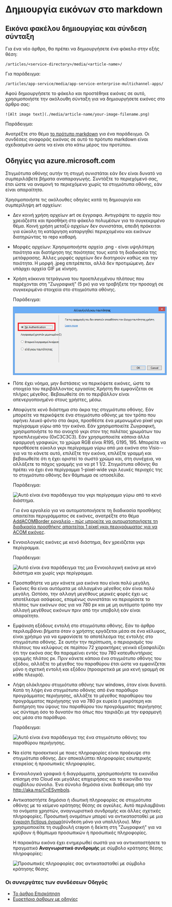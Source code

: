 <properties
    pageTitle="Δημιουργία εικόνων σε markdown"
    description="Εξηγεί τον τρόπο για να δημιουργήσετε εικόνες σε markdown σύμφωνα με τις οδηγίες για το Azure αποθετήρια."
    services=""
    solutions=""
    documentationCenter=""
    authors="kenhoff"
    manager="ilanas"
    editor="tysonn"/>

<tags
    ms.service="contributor-guide"
    ms.devlang=""
    ms.topic="article"
    ms.tgt_pltfrm=""
    ms.workload=""
    ms.date="06/25/2015"
    ms.author="kenhoff" />

# <a name="create-images-in-markdown"></a>Δημιουργία εικόνων στο markdown

## <a name="image-folder-creation-and-link-syntax"></a>Εικόνα φακέλου δημιουργίας και σύνδεση σύνταξη

Για ένα νέο άρθρο, θα πρέπει να δημιουργήσετε ένα φάκελο στην εξής θέση:

    /articles/<service-directory>/media/<article-name>/

Για παράδειγμα:

    /articles/app-service/media/app-service-enterprise-multichannel-apps/

Αφού δημιουργήσετε το φάκελο και προστέθηκε εικόνες σε αυτό, χρησιμοποιήστε την ακόλουθη σύνταξη για να δημιουργήσετε εικόνες στο άρθρο σας:

```
![Alt image text](./media/article-name/your-image-filename.png)
```
Παράδειγμα:

Ανατρέξτε στο θέμα [το πρότυπο markdown](../markdown%20templates/markdown-template-for-new-articles.md) για ένα παράδειγμα.  Οι συνδέσεις αναφοράς εικόνας σε αυτό το πρότυπο markdown είναι σχεδιασμένα ώστε να είναι στο κάτω μέρος του προτύπου.

## <a name="guidelines-specific-to-azuremicrosoftcom"></a>Οδηγίες για azure.microsoft.com

Στιγμιότυπα οθόνης αυτήν τη στιγμή συνιστάται εάν δεν είναι δυνατό να συμπεριλάβετε βήματα αναπαραγωγής. Συντάξτε το περιεχόμενό σας, έτσι ώστε να αναμονή το περιεχόμενο χωρίς τα στιγμιότυπα οθόνης, εάν είναι απαραίτητο.

Χρησιμοποιήστε τις ακόλουθες οδηγίες κατά τη δημιουργία και συμπερίληψη art αρχείων:
- Δεν κοινή χρήση αρχείων art σε έγγραφα. Αντιγράψτε το αρχείο που χρειάζεστε και προσθήκη στο φάκελο πολυμέσων για το συγκεκριμένο θέμα. Κοινή χρήση μεταξύ αρχείων δεν συνιστάται, επειδή πρόκειται για εύκολη τη κατάργηση καταργηθεί περιεχομένου και εικόνων διατηρώντας το repo καθαρή.

- Μορφές αρχείων: Χρησιμοποιήστε αρχεία .png - είναι υψηλότερη ποιότητα και διατήρηση της ποιότητας τους κατά τη διαδικασία της μετάφρασης. Άλλες μορφές αρχείων δεν διατηρούν καθώς και την ποιότητα. Η μορφή .jpeg επιτρέπεται, αλλά δεν προτιμώμενη.  Δεν υπάρχει αρχεία GIF με κίνηση.

- Χρήση κόκκινα τετράγωνα του προεπιλεγμένου πλάτους που παρέχονται στη "Ζωγραφική" (5 px) για να τραβήξετε την προσοχή σε συγκεκριμένο στοιχεία στο στιγμιότυπα οθόνης.  

    Παράδειγμα:

    ![Αυτό είναι ένα παράδειγμα της ένα κόκκινο τετράγωνο χρησιμοποιείται ως μια επεξήγηση.](./media/create-images-markdown/gs13noauth.png)

- Πότε έχει νόημα, μην διστάσεις να περικόψετε εικόνες, ώστε τα στοιχεία του περιβάλλοντος εργασίας Χρήστη θα εμφανίζεται σε πλήρες μέγεθος. Βεβαιωθείτε ότι το περιβάλλον είναι απενεργοποιημένο στους χρήστες, μέσω.

- Αποφύγετε κενό διάστημα στο άκρα της στιγμιότυπα οθόνης. Εάν μπορείτε να περικόψετε ένα στιγμιότυπο οθόνης με τον τρόπο που αφήνει λευκό φόντο στα άκρα, προσθέστε ένα μεμονωμένο pixel γκρι περίγραμμα γύρω από την εικόνα.  Εάν χρησιμοποιείτε Ζωγραφική, χρησιμοποιήστε το πιο ανοιχτό γκρι στον της παλέτας χρωμάτων του προεπιλεγμένου (0xC3C3C3). Εάν χρησιμοποιείτε κάποια άλλα εφαρμογή γραφικών, το χρώμα RGB είναι R195, G195, 195. Μπορείτε να προσθέσετε εύκολα γκρι περίγραμμα γύρω από μια εικόνα στο Visio--για να το κάνετε αυτό, επιλέξτε την εικόνα, επιλέξτε γραμμή και βεβαιωθείτε ότι η έχει οριστεί το σωστό χρώμα και, στη συνέχεια, να αλλάξετε το πάχος γραμμής για να pt 1 1/2.  Στιγμιότυπα οθόνης θα πρέπει να έχει ένα περίγραμμα 1-pixel-wide γκρι λευκές περιοχές της το στιγμιότυπο οθόνης δεν θάμπωμα σε ιστοσελίδα.

    Παράδειγμα:

    ![Αυτό είναι ένα παράδειγμα του γκρι περίγραμμα γύρω από το κενό διάστημα.](./media/create-images-markdown/agent.png)
    
    Για ένα εργαλείο για να αυτοματοποιήσετε τη διαδικασία προσθήκης απαιτείται περιγράμματος σε εικόνες, ανατρέξτε στο θέμα [AddACOMBorder εργαλείο - πώς μπορείτε να αυτοματοποιήσετε τη διαδικασία προσθήκης απαιτείται 1 pixel γκρι περιγράμματος για να ACOM εικόνες](https://github.com/Azure/Azure-CSI-Content-Tools/tree/master/Tools/AddACOMImageBorder).

- Εννοιολογικές εικόνες με κενό διάστημα, δεν χρειάζεται γκρι περίγραμμα.  

    Παράδειγμα:

    ![Αυτό είναι ένα παράδειγμα της μια Εννοιολογική εικόνα με κενό διάστημα και χωρίς γκρι περίγραμμα.](./media/create-images-markdown/ic727360.png)

- Προσπαθήστε να μην κάνετε μια εικόνα που είναι πολύ μεγάλη.  Εικόνες θα είναι αυτόματα με αλλαγμένο μέγεθος εάν είναι πολύ μεγάλη. Ωστόσο, την αλλαγή μεγέθους μερικές φορές έχει ως αποτέλεσμα ασάφειας, επομένως συνιστάται να περιορίσετε το πλάτος των εικόνων σας για να 780 px και με μη αυτόματο τρόπο την αλλαγή μεγέθους εικόνων πριν από την υποβολή εάν είναι απαραίτητο.

- Εμφάνιση εξόδους εντολή στο στιγμιότυπα οθόνης.  Εάν το άρθρο περιλαμβάνει βήματα όταν ο χρήστης εργάζεται μέσα σε ένα κέλυφος, είναι χρήσιμο για να εμφανίσετε το αποτέλεσμα της εντολής στο στιγμιότυπα οθόνης. Σε αυτήν την περίπτωση, ο περιορισμός του πλάτους του κελύφους σε περίπου 72 χαρακτήρες γενικά εξασφαλίζει ότι την εικόνα σας θα παραμείνει εντός του 780 κατευθυντήριας γραμμής πλάτος px. Πριν κάνετε κάποια ένα στιγμιότυπο οθόνης του εξόδου, αλλάξτε το μέγεθος του παραθύρου έτσι ώστε να εμφανίζεται μόνο η σχετική εντολή και εξόδου (προαιρετικά με μια κενή γραμμή σε κάθε πλευρά).

- Λήψη ολόκληρου στιγμιότυπα οθόνης των windows, όταν είναι δυνατό. Κατά τη λήψη ένα στιγμιότυπο οθόνης από ένα παράθυρο προγράμματος περιήγησης, αλλάξτε το μέγεθος παραθύρου του προγράμματος περιήγησης για να 780 px ευρεία ή μικρότερη και διατήρηση του ύψους του παραθύρου του προγράμματος περιήγησης ως σύντομη όσο το δυνατόν πιο όπως που ταιριάζει με την εφαρμογή σας μέσα στο παράθυρο.

    Παράδειγμα:

    ![Αυτό είναι ένα παράδειγμα της ένα στιγμιότυπο οθόνης του παραθύρου περιήγησης.](./media/create-images-markdown/helloworldlocal.png)

- Να είστε προσεκτικοί με ποιες πληροφορίες είναι προέκυψε στο στιγμιότυπα οθόνης.  Δεν αποκαλύπτει πληροφορίες εσωτερικής εταιρείας ή προσωπικές πληροφορίες.

- Εννοιολογικά γραφικά ή διαγράμματα, χρησιμοποιήστε τα εικονίδια επίσημη στο Cloud και μεγάλες επιχειρήσεις και το εικονίδιο του συμβόλου σύνολο. Ένα σύνολο δημόσια είναι διαθέσιμη από την http://aka.ms/CnESymbols.

- Αντικαταστήστε δημόσια ή ιδιωτική πληροφορίες σε στιγμιότυπα οθόνης με το κείμενο κράτησης θέσης σε αγκύλες. Αυτό περιλαμβάνει τα ονόματα χρηστών, αναγνωριστικά συνδρομής και άλλες σχετικές πληροφορίες. Προσωπική ονομάτων μπορεί να αντικατασταθεί με μια [έγκριση fictious όνομα](https://aka.ms/ficticiousnames)(σύνδεση μόνο για υπαλλήλου). Μην χρησιμοποιείτε τη συμβουλή crayon ή δείκτη στη "Ζωγραφική" για να κρύβουν ή θάμπωμα προσωπικών ή προσωπικές πληροφορίες.

  Η παρακάτω εικόνα έχει ενημερωθεί σωστά για να αντικαταστήσετε το πραγματικό **Αναγνωριστικό συνδρομής** με σύμβολο κράτησης θέσης πληροφορίες:

  ![Προσωπικές πληροφορίες σας αντικατασταθεί με σύμβολο κράτησης θέσης](./media/create-images-markdown/placeholder-in-screenshot-correct.png)

### <a name="contributors-guide-links"></a>Οι συνεργάτες των συνδέσεων Οδηγός

- [Το άρθρο Επισκόπηση](./../README.md)
- [Ευρετήριο άρθρων με οδηγίες](./contributor-guide-index.md)
